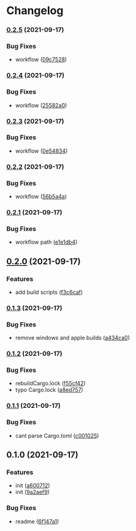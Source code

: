 # Changelog

### [0.2.5](https://www.github.com/joshmuente/nightwaveplaza-tui/compare/v0.2.4...v0.2.5) (2021-09-17)


### Bug Fixes

* workflow ([09c7528](https://www.github.com/joshmuente/nightwaveplaza-tui/commit/09c75283077bf3bb3606b130ef017935fb378bfc))

### [0.2.4](https://www.github.com/joshmuente/nightwaveplaza-tui/compare/v0.2.3...v0.2.4) (2021-09-17)


### Bug Fixes

* workflow ([25582a0](https://www.github.com/joshmuente/nightwaveplaza-tui/commit/25582a09097f491325e7aefe3da87f6b822b044d))

### [0.2.3](https://www.github.com/joshmuente/nightwaveplaza-tui/compare/v0.2.2...v0.2.3) (2021-09-17)


### Bug Fixes

* workflow ([0e54834](https://www.github.com/joshmuente/nightwaveplaza-tui/commit/0e548341670b4abc9eaea5c1f3b4c6199f99d366))

### [0.2.2](https://www.github.com/joshmuente/nightwaveplaza-tui/compare/v0.2.1...v0.2.2) (2021-09-17)


### Bug Fixes

* workflow ([56b5a4a](https://www.github.com/joshmuente/nightwaveplaza-tui/commit/56b5a4a6e74cebbb26aed69fe3337d2ab1754e18))

### [0.2.1](https://www.github.com/joshmuente/nightwaveplaza-tui/compare/v0.2.0...v0.2.1) (2021-09-17)


### Bug Fixes

* workflow path ([e1e1db4](https://www.github.com/joshmuente/nightwaveplaza-tui/commit/e1e1db4bc3bb64c64212b9384e0167e19cf1af23))

## [0.2.0](https://www.github.com/joshmuente/nightwaveplaza-tui/compare/v0.1.3...v0.2.0) (2021-09-17)


### Features

* add build scripts ([f3c6caf](https://www.github.com/joshmuente/nightwaveplaza-tui/commit/f3c6caf735106308bf00ff2bbe4a4b4751f5b404))

### [0.1.3](https://www.github.com/joshmuente/nightwaveplaza-tui/compare/v0.1.2...v0.1.3) (2021-09-17)


### Bug Fixes

* remove windows and apple builds ([a434ca0](https://www.github.com/joshmuente/nightwaveplaza-tui/commit/a434ca0a824c08eeac97aaa1d603b26df7032763))

### [0.1.2](https://www.github.com/joshmuente/nightwaveplaza-tui/compare/v0.1.1...v0.1.2) (2021-09-17)


### Bug Fixes

* rebuildCargo.lock ([f55cf42](https://www.github.com/joshmuente/nightwaveplaza-tui/commit/f55cf422aa1fb66fc16331a735c866db10f6301b))
* typo Cargo.lock ([a8ed757](https://www.github.com/joshmuente/nightwaveplaza-tui/commit/a8ed7573fb2d0691af828bea1adb64034de8bc4c))

### [0.1.1](https://www.github.com/joshmuente/nightwaveplaza-tui/compare/v0.1.0...v0.1.1) (2021-09-17)


### Bug Fixes

* cant parse Cargo.toml ([c001025](https://www.github.com/joshmuente/nightwaveplaza-tui/commit/c0010254f866e3e454629c5efdcde4a84b486171))

## 0.1.0 (2021-09-17)


### Features

* init ([a600712](https://www.github.com/joshmuente/nightwaveplaza-tui/commit/a600712f54daa3e59cf2ba8e585ebfe3cc1c2727))
* init ([9a2aef9](https://www.github.com/joshmuente/nightwaveplaza-tui/commit/9a2aef9194b7dec7091c932f2cebe2e9a8d7935c))


### Bug Fixes

* readme ([6f147a1](https://www.github.com/joshmuente/nightwaveplaza-tui/commit/6f147a1e3f059c4f0b15282bc03f0087eb3efcf8))
